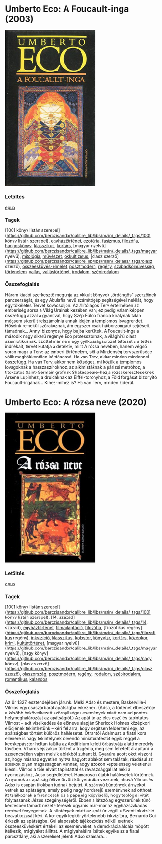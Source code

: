 # <a name="id_1024">Umberto Eco: A Foucault-inga (2003)</a>
<img src="https://github.com/BercziSandor/calibre_lib/raw/main/libs/main/Umberto%20Eco/A%20Foucault-inga%20%281024%29/cover.jpg" alt="cover" width="300"/>

### Letöltés
[epub](https://github.com/BercziSandor/calibre_lib/raw/main/libs/main/Umberto%20Eco/A%20Foucault-inga%20%281024%29/A%20Foucault-inga%20-%20Umberto%20Eco.epub)

### Tagek
[1001 könyv listán szerepel](https://github.com/berczisandor/calibre_lib/libs/main/_details/_tags/1001 könyv listán szerepel), [egyháztörténet](https://github.com/berczisandor/calibre_lib/libs/main/_details/_tags/egyháztörténet), [ezotéria](https://github.com/berczisandor/calibre_lib/libs/main/_details/_tags/ezotéria), [fasizmus](https://github.com/berczisandor/calibre_lib/libs/main/_details/_tags/fasizmus), [filozófia](https://github.com/berczisandor/calibre_lib/libs/main/_details/_tags/filozófia), [hangoskönyv](https://github.com/berczisandor/calibre_lib/libs/main/_details/_tags/hangoskönyv), [klasszikus](https://github.com/berczisandor/calibre_lib/libs/main/_details/_tags/klasszikus), [kortárs](https://github.com/berczisandor/calibre_lib/libs/main/_details/_tags/kortárs), [magyar nyelvű](https://github.com/berczisandor/calibre_lib/libs/main/_details/_tags/magyar nyelvű), [mitológia](https://github.com/berczisandor/calibre_lib/libs/main/_details/_tags/mitológia), [művészet](https://github.com/berczisandor/calibre_lib/libs/main/_details/_tags/művészet), [okkultizmus](https://github.com/berczisandor/calibre_lib/libs/main/_details/_tags/okkultizmus), [olasz szerző](https://github.com/berczisandor/calibre_lib/libs/main/_details/_tags/olasz szerző), [összeesküvés-elmélet](https://github.com/berczisandor/calibre_lib/libs/main/_details/_tags/összeesküvés-elmélet), [posztmodern](https://github.com/berczisandor/calibre_lib/libs/main/_details/_tags/posztmodern), [regény](https://github.com/berczisandor/calibre_lib/libs/main/_details/_tags/regény), [szabadkőművesség](https://github.com/berczisandor/calibre_lib/libs/main/_details/_tags/szabadkőművesség), [történelem](https://github.com/berczisandor/calibre_lib/libs/main/_details/_tags/történelem), [vallás](https://github.com/berczisandor/calibre_lib/libs/main/_details/_tags/vallás), [vallástörténet](https://github.com/berczisandor/calibre_lib/libs/main/_details/_tags/vallástörténet), [irodalom](https://github.com/berczisandor/calibre_lib/libs/main/_details/_tags/irodalom), [szépirodalom](https://github.com/berczisandor/calibre_lib/libs/main/_details/_tags/szépirodalom)

### Összefoglalás
<div>
<p>Három ​kiadói szerkesztő megunja az okkult könyvek „ördöngös" szerzőinek pancserságát, és egy Abulafia nevű számítógép segítségével nekilát, hogy egy tökéletes Tervet kovácsoljon. Az állítólagos Terv értelmében az emberiség sorsa a Világ Urainak kezében van; ez pedig valamiképpen összefügg azzal a gyanúval, hogy Szép Fülöp francia királynak talán mégsem sikerült felszámolnia annak idején a templomos lovagrendet. Hőseink remekül szórakoznak, ám egyszer csak hátborzongató sejtéseik támadnak… Annyi bizonyos, hogy bajba kerültek. A Foucault-inga a második nagy sikerű regénye Eco professzornak, a világhírű olasz szemiotikusnak. Ezúttal már nem egy gyilkosságsorozat tettesét s a tettes indítékait, tervét kutatja a detektív, mint A rózsa nevében, hanem végső soron maga a Terv: az emberi történelem, sőt a Mindenség tervszerűsége válik meghökkentően kérdésessé. Ha van Terv, akkor minden mindennel összefügg. Ha van Terv, akkor nem kétséges, mi közük a templomos lovagoknak a hasszaszínokhoz, az alkimistáknak a párizsi metróhoz, a titokzatos Saint-Germain grófnak Shakespeare-hez,a rózsakereszteseknek Arséne Lupinhez, a druidáknak az Eiffel-toronyhoz, a Föld forgását bizonyító Foucault-ingának… Kihez-mihez is? Ha van Terv, minden kiderül.</p></div>


# <a name="id_789">Umberto Eco: A rózsa neve (2020)</a>
<img src="https://github.com/BercziSandor/calibre_lib/raw/main/libs/main/Umberto%20Eco/A%20rozsa%20neve%20%28789%29/cover.jpg" alt="cover" width="300"/>

### Letöltés
[epub](https://github.com/BercziSandor/calibre_lib/raw/main/libs/main/Umberto%20Eco/A%20rozsa%20neve%20%28789%29/A%20rozsa%20neve%20-%20Umberto%20Eco.epub)

### Tagek
[1001 könyv listán szerepel](https://github.com/berczisandor/calibre_lib/libs/main/_details/_tags/1001 könyv listán szerepel), [14. század](https://github.com/berczisandor/calibre_lib/libs/main/_details/_tags/14. század), [egyháztörténet](https://github.com/berczisandor/calibre_lib/libs/main/_details/_tags/egyháztörténet), [filmadaptáció](https://github.com/berczisandor/calibre_lib/libs/main/_details/_tags/filmadaptáció), [filozófia](https://github.com/berczisandor/calibre_lib/libs/main/_details/_tags/filozófia), [filozofikus regény](https://github.com/berczisandor/calibre_lib/libs/main/_details/_tags/filozofikus regény), [inkvizíció](https://github.com/berczisandor/calibre_lib/libs/main/_details/_tags/inkvizíció), [klasszikus](https://github.com/berczisandor/calibre_lib/libs/main/_details/_tags/klasszikus), [kolostor](https://github.com/berczisandor/calibre_lib/libs/main/_details/_tags/kolostor), [könyvtár](https://github.com/berczisandor/calibre_lib/libs/main/_details/_tags/könyvtár), [kortárs](https://github.com/berczisandor/calibre_lib/libs/main/_details/_tags/kortárs), [középkor](https://github.com/berczisandor/calibre_lib/libs/main/_details/_tags/középkor), [krimi](https://github.com/berczisandor/calibre_lib/libs/main/_details/_tags/krimi), [kultúrtörténet](https://github.com/berczisandor/calibre_lib/libs/main/_details/_tags/kultúrtörténet), [magyar nyelvű](https://github.com/berczisandor/calibre_lib/libs/main/_details/_tags/magyar nyelvű), [nagy könyv](https://github.com/berczisandor/calibre_lib/libs/main/_details/_tags/nagy könyv), [olasz szerző](https://github.com/berczisandor/calibre_lib/libs/main/_details/_tags/olasz szerző), [olaszország](https://github.com/berczisandor/calibre_lib/libs/main/_details/_tags/olaszország), [posztmodern](https://github.com/berczisandor/calibre_lib/libs/main/_details/_tags/posztmodern), [regény](https://github.com/berczisandor/calibre_lib/libs/main/_details/_tags/regény), [irodalom](https://github.com/berczisandor/calibre_lib/libs/main/_details/_tags/irodalom), [szépirodalom](https://github.com/berczisandor/calibre_lib/libs/main/_details/_tags/szépirodalom), [romantikus](https://github.com/berczisandor/calibre_lib/libs/main/_details/_tags/romantikus), [kalandos](https://github.com/berczisandor/calibre_lib/libs/main/_details/_tags/kalandos)

### Összefoglalás
<div>
<p>Az ​Úr 1327. esztendejében járunk. Melki Adso és mestere, Baskerville-i Vilmos egy császárbarát apátságba érkeznek. (Adso, a történet elbeszélője a később bekövetkezett szörnyűséges események miatt nem ad pontos helymeghatározást az apátságról.) Az apát úr az éles eszű és tapintatos Vilmost – akit viselkedése és előneve alapján Sherlock Holmes középkori elődjének tekinthetünk – kéri fel arra, hogy segítsen felderíteni egy, az apátságban történt különös halálesetet. Otrantói Adelmust, a fiatal kora ellenére is nagy tekintélynek örvendő miniatúrafestőt egyik reggel a kecskepásztor holtan találta az Aedificium keleti őrbástyája alatti meredély tövében. Viharos éjszakán történt a tragédia, meg sem lehetett állapítani, a szerencsétlen vajon melyik ablakból zuhant ki. Gyanúra adott okot viszont az, hogy másnap egyetlen nyitva hagyott ablakot sem találtak, ráadásul az ablakok olyan magasságban vannak, hogy azokon képtelenség véletlenül kiesni. Vilmos a tőle elvárt tapintattal és ravaszsággal lát neki a nyomozáshoz, Adso segédletével. Hamarosan újabb halálesetek történnek. A nyomok az apátság féltve őrzött könyvtárába vezetnek, ahová Vilmos és Adso is csupán titokban tudnak bejutni. A szörnyű bűntények árnyékot vetnek az apátságra, amely pedig nagy horderejű eseménynek ad otthont: itt találkoznak a ferencesek és a pápaság képviselői, hogy teológiai vitát folytassanak Jézus szegénységéről. Ebben a látszólag egyszerűnek tűnő kérdésben támadt nézeteltérések ugyanis már-már az egyházszakadás rémével fenyegetnek. A bűntények miatt az apát úr végül a Szent Inkvizíció beavatkozását kéri. A kor egyik legkönyörtelenebb inkvizítora, Bernardo Gui érkezik az apátságba. Gui alaposabb tájékozódás nélkül eretnek összeesküvésként értékeli az eseményeket, a demokrácia álcája mögött ítélkezik, máglyákat állíttat. A máglyahalálra ítéltek egyike az a fiatal parasztlány, aki a szerelmet jelenti Adso számára…</p></div>


